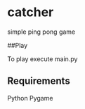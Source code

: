 # catcher
simple ping pong game

##Play

To play execute main.py

Requirements
-----------
Python
Pygame
